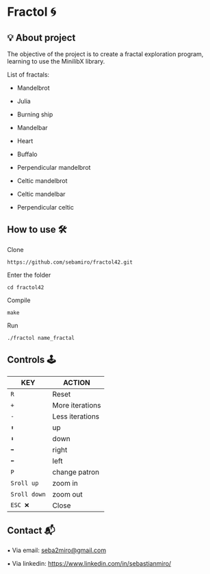 # Fractol 🌀

## 💡 About project 

The objective of the project is to create a fractal exploration program, learning to use the MinilibX library.

List of fractals:

* Mandelbrot

* Julia

* Burning ship

* Mandelbar

* Heart

* Buffalo

* Perpendicular mandelbrot

* Celtic mandelbrot

* Celtic mandelbar

* Perpendicular celtic

## How to use 🛠

Clone

```https://github.com/sebamiro/fractol42.git```


Enter the folder

```cd fractol42```

Compile

```make```

Run

```./fractol name_fractal```

## Controls 🕹

|KEY|ACTION|
|---|---|
|`R`| Reset|
|`+`| More iterations|
|`-`| Less iterations|
|`⬆️`| up|
|`⬇️`| down|
|`➡️`| right|
|`⬅️`| left|
|`P`| change patron|
|`Sroll up`| zoom in|
|`Sroll down`| zoom out|
|`ESC ❌`|Close|

## Contact 📬

  ▪ Via email: seba2miro@gmail.com
  
  ▪ Via linkedin: https://www.linkedin.com/in/sebastianmiro/
